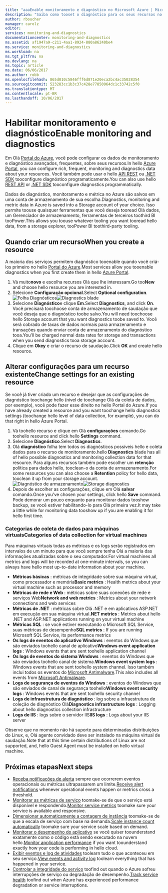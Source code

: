 ```yaml
---
title: "aaaEnable monitoramento e diagnóstico no Microsoft Azure | Microsoft Docs"
description: "Saiba como tooset o diagnóstico para os seus recursos no Azure."
author: rboucher
manager: carolz
editor: 
services: monitoring-and-diagnostics
documentationcenter: monitoring-and-diagnostics
ms.assetid: af1947a9-c211-4aa1-8924-880a86240be4
ms.service: monitoring-and-diagnostics
ms.workload: na
ms.tgt_pltfrm: na
ms.devlang: na
ms.topic: article
ms.date: 06/06/2017
ms.author: robb
ms.openlocfilehash: 865d010c5846fff6d871e20eca2bc4ac35028354
ms.sourcegitcommit: 523283cc1b3c37c428e77850964dc1c33742c5f0
ms.translationtype: MT
ms.contentlocale: pt-BR
ms.lasthandoff: 10/06/2017
---
```

# <a name="enable-monitoring-and-diagnostics"></a><span data-ttu-id="1b737-103">Habilitar monitoramento e diagnóstico</span><span class="sxs-lookup"><span data-stu-id="1b737-103">Enable monitoring and diagnostics</span></span>
<span data-ttu-id="1b737-104">Em Olá [Portal do Azure](https://portal.azure.com), você pode configurar os dados de monitoramento e diagnóstico avançados, frequentes, sobre seus recursos.</span><span class="sxs-lookup"><span data-stu-id="1b737-104">In hello [Azure Portal](https://portal.azure.com), you can configure rich, frequent, monitoring and diagnostics data about your resources.</span></span> <span data-ttu-id="1b737-105">Você também pode usar o hello [API REST](https://msdn.microsoft.com/library/azure/dn931932.aspx) ou [.NET SDK](http://www.nuget.org/packages/Microsoft.Azure.Management.Monitor) tooconfigure diagnóstico programaticamente.</span><span class="sxs-lookup"><span data-stu-id="1b737-105">You can also use hello [REST API](https://msdn.microsoft.com/library/azure/dn931932.aspx) or [.NET SDK](http://www.nuget.org/packages/Microsoft.Azure.Management.Monitor) tooconfigure diagnostics programmatically.</span></span>

<span data-ttu-id="1b737-106">Dados de diagnóstico, monitoramento e métrica no Azure são salvos em uma conta de armazenamento de sua escolha.</span><span class="sxs-lookup"><span data-stu-id="1b737-106">Diagnostics, monitoring and metric data in Azure is saved into a Storage account of your choice.</span></span> <span data-ttu-id="1b737-107">Isso permite toouse quaisquer ferramentas que você deseja tooread Olá dados, um Gerenciador de armazenamento, ferramentas de terceiros toothird BI tooPower.</span><span class="sxs-lookup"><span data-stu-id="1b737-107">This allows you toouse whatever tooling you want tooread hello data, from a storage explorer, tooPower BI toothird-party tooling.</span></span>

## <a name="when-you-create-a-resource"></a><span data-ttu-id="1b737-108">Quando criar um recurso</span><span class="sxs-lookup"><span data-stu-id="1b737-108">When you create a resource</span></span>
<span data-ttu-id="1b737-109">A maioria dos serviços permitem diagnóstico tooenable quando você criá-los primeiro no hello [Portal do Azure](https://portal.azure.com).</span><span class="sxs-lookup"><span data-stu-id="1b737-109">Most services allow you tooenable diagnostics when you first create them in hello [Azure Portal](https://portal.azure.com).</span></span>

1. <span data-ttu-id="1b737-110">Vá muito**novo** e escolha recursos Olá que lhe interessam.</span><span class="sxs-lookup"><span data-stu-id="1b737-110">Go too**New** and choose hello resource you are interested in.</span></span>
2. <span data-ttu-id="1b737-111">Selecione **Configuração opcional**.</span><span class="sxs-lookup"><span data-stu-id="1b737-111">Select **Optional configuration**.</span></span>
    <span data-ttu-id="1b737-112">![Folha Diagnósticos](./media/insights-how-to-use-diagnostics/Insights_CreateTime.png)</span><span class="sxs-lookup"><span data-stu-id="1b737-112">![Diagnostics blade](./media/insights-how-to-use-diagnostics/Insights_CreateTime.png)</span></span>
3. <span data-ttu-id="1b737-113">Selecione **Diagnóstico**e clique  **Em**.</span><span class="sxs-lookup"><span data-stu-id="1b737-113">Select **Diagnostics**, and click **On**.</span></span> <span data-ttu-id="1b737-114">Você precisará toochoose conta de armazenamento de saudação que você deseja que o diagnóstico toobe salvo.</span><span class="sxs-lookup"><span data-stu-id="1b737-114">You will need toochoose hello Storage account that you want diagnostics toobe saved to.</span></span> <span data-ttu-id="1b737-115">Você será cobrado de taxas de dados normais para armazenamento e transações quando enviar conta de armazenamento do diagnóstico tooa.</span><span class="sxs-lookup"><span data-stu-id="1b737-115">You’ll be charged normal data rates for storage and transactions when you send diagnostics tooa storage account.</span></span>
4. <span data-ttu-id="1b737-116">Clique em **Okey** e criar o recurso de saudação.</span><span class="sxs-lookup"><span data-stu-id="1b737-116">Click **OK** and create hello resource.</span></span>

## <a name="change-settings-for-an-existing-resource"></a><span data-ttu-id="1b737-117">Alterar configurações para um recurso existente</span><span class="sxs-lookup"><span data-stu-id="1b737-117">Change settings for an existing resource</span></span>
<span data-ttu-id="1b737-118">Se você já tiver criado um recurso e desejar que as configurações de diagnóstico toochange hello (nível de toochange Olá da coleta de dados, por exemplo), você pode fazer esse direito no hello Portal do Azure.</span><span class="sxs-lookup"><span data-stu-id="1b737-118">If you have already created a resource and you want toochange hello diagnostics settings (toochange hello level of data collection, for example), you can do that right in hello Azure Portal.</span></span>

1. <span data-ttu-id="1b737-119">Vá toohello recurso e clique em Olá **configurações** comando.</span><span class="sxs-lookup"><span data-stu-id="1b737-119">Go toohello resource and click hello **Settings** command.</span></span>
2. <span data-ttu-id="1b737-120">Selecione **Diagnóstico**.</span><span class="sxs-lookup"><span data-stu-id="1b737-120">Select **Diagnostics**.</span></span>
3. <span data-ttu-id="1b737-121">Olá **diagnóstico** folha tem todos os diagnósticos possíveis hello e coleta dados para o recurso de monitoramento.</span><span class="sxs-lookup"><span data-stu-id="1b737-121">hello **Diagnostics** blade has all of hello possible diagnostics and monitoring collection data for that resource.</span></span> <span data-ttu-id="1b737-122">Para alguns recursos também pode escolher um **retenção** política para dados hello, tooclean-o da conta de armazenamento.</span><span class="sxs-lookup"><span data-stu-id="1b737-122">For some resources you can also choose a **Retention** policy for hello data, tooclean it up from your storage account.</span></span>
    <span data-ttu-id="1b737-123">![Diagnóstico de armazenamento](./media/insights-how-to-use-diagnostics/Insights_StorageDiagnostics.png)</span><span class="sxs-lookup"><span data-stu-id="1b737-123">![Storage diagnostics](./media/insights-how-to-use-diagnostics/Insights_StorageDiagnostics.png)</span></span>
4. <span data-ttu-id="1b737-124">Depois de escolher as configurações, clique em Olá **salvar** comando.</span><span class="sxs-lookup"><span data-stu-id="1b737-124">Once you've chosen your settings, click hello **Save** command.</span></span> <span data-ttu-id="1b737-125">Pode demorar um pouco enquanto para monitorar dados tooshow backup, se você estiver habilitando-lo para Olá primeira vez.</span><span class="sxs-lookup"><span data-stu-id="1b737-125">It may take a little while for monitoring data tooshow up if you are enabling it for hello first time.</span></span>

### <a name="categories-of-data-collection-for-virtual-machines"></a><span data-ttu-id="1b737-126">Categorias de coleta de dados para máquinas virtuais</span><span class="sxs-lookup"><span data-stu-id="1b737-126">Categories of data collection for virtual machines</span></span>
<span data-ttu-id="1b737-127">Para máquinas virtuais todas as métricas e os logs serão registrados em intervalos de um minuto para que você sempre tenha Olá a maioria das informações atualizadas sobre o seu computador.</span><span class="sxs-lookup"><span data-stu-id="1b737-127">For virtual machines all metrics and logs will be recorded at one-minute intervals, so you can always have hello most up-to-date information about your machine.</span></span>

* <span data-ttu-id="1b737-128">**Métricas básicas** : métricas de integridade sobre sua máquina virtual, como processador e memória</span><span class="sxs-lookup"><span data-stu-id="1b737-128">**Basic metrics** : Health metrics about your virtual machine such as processor and memory</span></span>
* <span data-ttu-id="1b737-129">**Métricas de rede e Web** : métricas sobre suas conexões de rede e serviços Web</span><span class="sxs-lookup"><span data-stu-id="1b737-129">**Network and web metrics** : Metrics about your network connections and web services</span></span>
* <span data-ttu-id="1b737-130">**Métricas de .NET** : métricas sobre Olá .NET e em aplicativos ASP.NET em execução em sua máquina virtual</span><span class="sxs-lookup"><span data-stu-id="1b737-130">**.NET metrics** : Metrics about hello .NET and ASP.NET applications running on your virtual machine</span></span>
* <span data-ttu-id="1b737-131">**Métricas SQL** : se você estiver executando o Microsoft SQL Service, suas métricas de desempenho</span><span class="sxs-lookup"><span data-stu-id="1b737-131">**SQL metrics** : If you are running Microsoft SQL Service, its performance metrics</span></span>
* <span data-ttu-id="1b737-132">**Os logs de eventos do aplicativo Windows** : eventos do Windows que são enviados toohello canal de aplicativo</span><span class="sxs-lookup"><span data-stu-id="1b737-132">**Windows event application logs** : Windows events that are sent toohello application channel</span></span>
* <span data-ttu-id="1b737-133">**Os logs de eventos do sistema Windows** : eventos do Windows que são enviados toohello canal de sistema.</span><span class="sxs-lookup"><span data-stu-id="1b737-133">**Windows event system logs** : Windows events that are sent toohello system channel.</span></span> <span data-ttu-id="1b737-134">Isso também inclui todos os eventos do [Microsoft Antimalware](http://go.microsoft.com/fwlink/?LinkID=404171&clcid=0x409).</span><span class="sxs-lookup"><span data-stu-id="1b737-134">This also includes all events from [Microsoft Antimalware](http://go.microsoft.com/fwlink/?LinkID=404171&clcid=0x409).</span></span>
* <span data-ttu-id="1b737-135">**Logs de segurança de eventos do Windows** : eventos do Windows que são enviados de canal de segurança toohello</span><span class="sxs-lookup"><span data-stu-id="1b737-135">**Windows event security logs** : Windows events that are sent toohello security channel</span></span>
* <span data-ttu-id="1b737-136">**Logs de infraestrutura de diagnóstico** : log sobre a infraestrutura de coleção de diagnóstico Olá</span><span class="sxs-lookup"><span data-stu-id="1b737-136">**Diagnostics infrastructure logs** : Logging about hello diagnostics collection infrastructure</span></span>
* <span data-ttu-id="1b737-137">**Logs de IIS** : logs sobre o servidor IIS</span><span class="sxs-lookup"><span data-stu-id="1b737-137">**IIS logs** : Logs about your IIS server</span></span>

<span data-ttu-id="1b737-138">Observe que no momento não há suporte para determinadas distribuições do Linux, e, Olá agente convidado deve ser instalado na máquina virtual de saudação.</span><span class="sxs-lookup"><span data-stu-id="1b737-138">Note that at this time certain distributions of Linux are not supported, and, hello Guest Agent must be installed on hello virtual machine.</span></span>

## <a name="next-steps"></a><span data-ttu-id="1b737-139">Próximas etapas</span><span class="sxs-lookup"><span data-stu-id="1b737-139">Next steps</span></span>
* <span data-ttu-id="1b737-140">[Receba notificações de alerta](insights-receive-alert-notifications.md) sempre que ocorrerem eventos operacionais ou métricas ultrapassarem um limite.</span><span class="sxs-lookup"><span data-stu-id="1b737-140">[Receive alert notifications](insights-receive-alert-notifications.md) whenever operational events happen or metrics cross a threshold.</span></span>
* <span data-ttu-id="1b737-141">[Monitorar as métricas de serviço](insights-how-to-customize-monitoring.md) toomake-se de que o serviço está disponível e respondendo.</span><span class="sxs-lookup"><span data-stu-id="1b737-141">[Monitor service metrics](insights-how-to-customize-monitoring.md) toomake sure your service is available and responsive.</span></span>
* <span data-ttu-id="1b737-142">[Dimensionar automaticamente a contagem de instância](insights-how-to-scale.md) toomake-se de que a escala de serviço com base na demanda.</span><span class="sxs-lookup"><span data-stu-id="1b737-142">[Scale instance count automatically](insights-how-to-scale.md) toomake sure your service scale based on demand.</span></span>
* <span data-ttu-id="1b737-143">[Monitorar o desempenho do aplicativo](../application-insights/app-insights-azure-web-apps.md) se você quiser toounderstand exatamente como o código está sendo executado na nuvem hello.</span><span class="sxs-lookup"><span data-stu-id="1b737-143">[Monitor application performance](../application-insights/app-insights-azure-web-apps.md) if you want toounderstand exactly how your code is performing in hello cloud.</span></span>
* <span data-ttu-id="1b737-144">[Exibir eventos e log de atividades](insights-debugging-with-events.md) toolearn tudo o que aconteceu em seu serviço.</span><span class="sxs-lookup"><span data-stu-id="1b737-144">[View events and activity log](insights-debugging-with-events.md) toolearn everything that has happened in your service.</span></span>
* <span data-ttu-id="1b737-145">[Controlar a integridade do serviço](insights-service-health.md) toofind out quando o Azure sofreu interrupções de serviço ou degradação de desempenho.</span><span class="sxs-lookup"><span data-stu-id="1b737-145">[Track service health](insights-service-health.md) toofind out when Azure has experienced performance degradation or service interruptions.</span></span>

